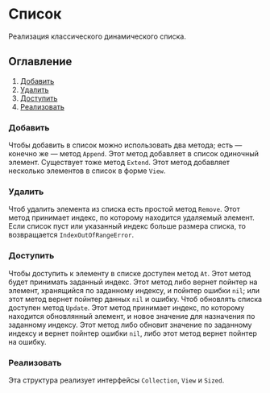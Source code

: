 # Список
Реализация классического динамического списка.

## Оглавление
1. [Добавить](#добавить)
2. [Удалить](#удалить)
3. [Доступить](#доступить)
4. [Реализовать](#реализовать)

### Добавить
Чтобы добавить в список можно использовать два метода; есть &mdash; конечно же &mdash; метод `Append`. Этот метод добавляет в список одиночный элемент. Существует тоже метод `Extend`. Этот метод добавляет несколько элементов в список в форме `View`.

### Удалить
Чтоб удалить элемента из списка есть простой метод `Remove`. Этот метод принимает индекс, по которому находится удаляемый элемент. Если список пуст или указанный индекс больше размера списка, то возвращается `IndexOutOfRangeError`.

### Доступить
Чтобы доступить к элементу в списке доступен метод `At`. Этот метод будет принимать заданный индекс. Этот метод либо вернет пойнтер на элемент, хранящийся по заданному индексу, и пойнтер ошибки `nil`; или этот метод вернет пойнтер данных `nil` и ошибку. Чтоб обновлять списка доступен метод `Update`. Этот метод принимает индекс, по которому находится обновлянный элемент, и новое значение для назначения по заданному индексу. Этот метод либо обновит значение по заданному индексу и вернет пойнтер ошибки `nil`, либо этот метод вернет пойнтер на ошибку.

### Реализовать
Эта структура реализует интерфейсы `Collection`, `View` и `Sized`.